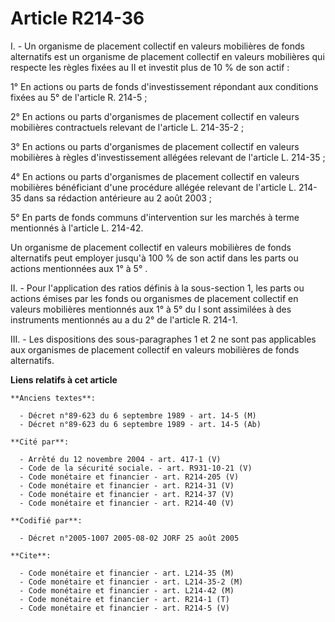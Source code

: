 # Article R214-36

I. - Un organisme de placement collectif en valeurs mobilières de fonds alternatifs est un organisme de placement collectif
en valeurs mobilières qui respecte les règles fixées au II et investit plus de 10 % de son actif :

1° En actions ou parts de fonds d'investissement répondant aux conditions fixées au 5° de l'article R. 214-5 ;

2° En actions ou parts d'organismes de placement collectif en valeurs mobilières contractuels relevant de l'article L.
214-35-2 ;

3° En actions ou parts d'organismes de placement collectif en valeurs mobilières à règles d'investissement allégées relevant
de l'article L. 214-35 ;

4° En actions ou parts d'organismes de placement collectif en valeurs mobilières bénéficiant d'une procédure allégée relevant
de l'article L. 214-35 dans sa rédaction antérieure au 2 août 2003 ;

5° En parts de fonds communs d'intervention sur les marchés à terme mentionnés à l'article L. 214-42.

Un organisme de placement collectif en valeurs mobilières de fonds alternatifs peut employer jusqu'à 100 % de son actif dans
les parts ou actions mentionnées aux 1° à 5° .

II. - Pour l'application des ratios définis à la sous-section 1, les parts ou actions émises par les fonds ou organismes de
placement collectif en valeurs mobilières mentionnés aux 1° à 5° du I sont assimilées à des instruments mentionnés au a du 2°
de l'article R. 214-1.

III. - Les dispositions des sous-paragraphes 1 et 2 ne sont pas applicables aux organismes de placement collectif en valeurs
mobilières de fonds alternatifs.

**Liens relatifs à cet article**

	**Anciens textes**:

	  - Décret n°89-623 du 6 septembre 1989 - art. 14-5 (M)
	  - Décret n°89-623 du 6 septembre 1989 - art. 14-5 (Ab)

	**Cité par**:

	  - Arrêté du 12 novembre 2004 - art. 417-1 (V)
	  - Code de la sécurité sociale. - art. R931-10-21 (V)
	  - Code monétaire et financier - art. R214-205 (V)
	  - Code monétaire et financier - art. R214-31 (V)
	  - Code monétaire et financier - art. R214-37 (V)
	  - Code monétaire et financier - art. R214-40 (V)

	**Codifié par**:

	  - Décret n°2005-1007 2005-08-02 JORF 25 août 2005

	**Cite**:

	  - Code monétaire et financier - art. L214-35 (M)
	  - Code monétaire et financier - art. L214-35-2 (M)
	  - Code monétaire et financier - art. L214-42 (M)
	  - Code monétaire et financier - art. R214-1 (T)
	  - Code monétaire et financier - art. R214-5 (V)
